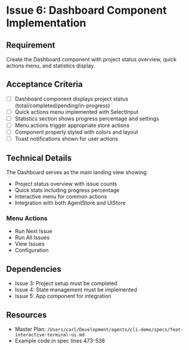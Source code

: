 # Issue 6: Dashboard Component Implementation

## Requirement
Create the Dashboard component with project status overview, quick actions menu, and statistics display.

## Acceptance Criteria
- [ ] Dashboard component displays project status (total/completed/pending/in-progress)
- [ ] Quick actions menu implemented with SelectInput
- [ ] Statistics section shows progress percentage and settings
- [ ] Menu actions trigger appropriate store actions
- [ ] Component properly styled with colors and layout
- [ ] Toast notifications shown for user actions

## Technical Details
The Dashboard serves as the main landing view showing:
- Project status overview with issue counts
- Quick stats including progress percentage
- Interactive menu for common actions
- Integration with both AgentStore and UIStore

### Menu Actions
- Run Next Issue
- Run All Issues  
- View Issues
- Configuration

## Dependencies
- Issue 3: Project setup must be completed
- Issue 4: State management must be implemented
- Issue 5: App component for integration

## Resources
- Master Plan: `/Users/carl/Development/agents/cli-demo/specs/feat-interactive-terminal-ui.md`
- Example code in spec lines 473-538